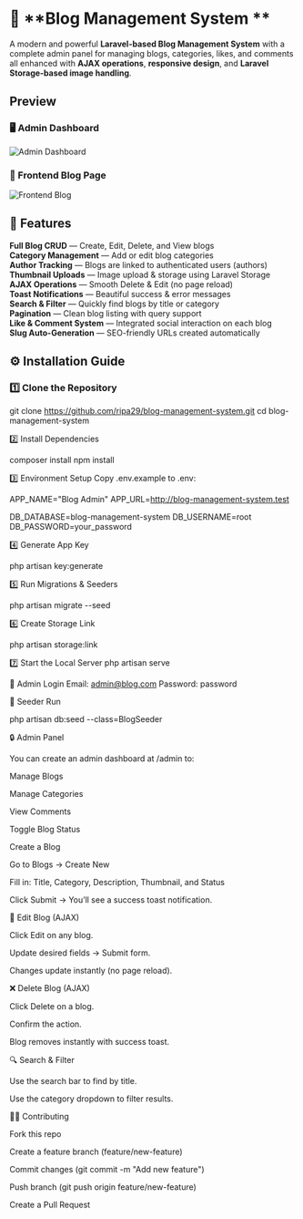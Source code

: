 # 📰 **Blog Management System **

A modern and powerful **Laravel-based Blog Management System** with a complete admin panel for managing blogs, categories, likes, and comments all enhanced with **AJAX operations**, **responsive design**, and **Laravel Storage-based image handling**.

##  Preview

### 🖥️ Admin Dashboard  
![Admin Dashboard](public/images/blog-management-system-dashboard.png)

### 🏡 Frontend Blog Page  
![Frontend Blog](public/images/blog-management-system.png)


## 🚀 Features

 **Full Blog CRUD** — Create, Edit, Delete, and View blogs  
 **Category Management** — Add or edit blog categories  
**Author Tracking** — Blogs are linked to authenticated users (authors)  
 **Thumbnail Uploads** — Image upload & storage using Laravel Storage  
 **AJAX Operations** — Smooth Delete & Edit (no page reload)  
 **Toast Notifications** — Beautiful success & error messages  
 **Search & Filter** — Quickly find blogs by title or category  
 **Pagination** — Clean blog listing with query support  
 **Like & Comment System** — Integrated social interaction on each blog  
 **Slug Auto-Generation** — SEO-friendly URLs created automatically  


## ⚙️ Installation Guide

### 1️⃣ Clone the Repository

git clone https://github.com/ripa29/blog-management-system.git
cd blog-management-system

2️⃣ Install Dependencies

composer install
npm install

3️⃣ Environment Setup
Copy .env.example to .env:


APP_NAME="Blog Admin"
APP_URL=http://blog-management-system.test

DB_DATABASE=blog-management-system
DB_USERNAME=root
DB_PASSWORD=your_password

4️⃣ Generate App Key

php artisan key:generate

5️⃣ Run Migrations & Seeders

php artisan migrate --seed

6️⃣ Create Storage Link

php artisan storage:link

7️⃣ Start the Local Server
php artisan serve

🔐 Admin Login
Email: admin@blog.com
Password: password

🧠 Seeder Run 

php artisan db:seed --class=BlogSeeder


🔒 Admin Panel 

You can create an admin dashboard at /admin to:

Manage Blogs

Manage Categories

View Comments

Toggle Blog Status

Create a Blog

Go to Blogs → Create New

Fill in: Title, Category, Description, Thumbnail, and Status

Click Submit → You’ll see a success toast notification.

📝 Edit Blog (AJAX)

Click Edit on any blog.

Update desired fields → Submit form.

Changes update instantly (no page reload).

❌ Delete Blog (AJAX)

Click Delete on a blog.

Confirm the action.

Blog removes instantly with success toast.

🔍 Search & Filter

Use the search bar to find by title.

Use the category dropdown to filter results.

🧑‍💻 Contributing

Fork this repo

Create a feature branch (feature/new-feature)

Commit changes (git commit -m "Add new feature")

Push branch (git push origin feature/new-feature)

Create a Pull Request

